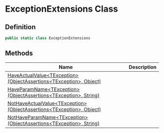 # ExceptionExtensions Class
## Definition

```c#
public static class ExceptionExtensions
```

## Methods

| Name | Description |
| ---- | ----------- |
| [HaveActualValue&lt;TException&gt;(ObjectAssertions&lt;TException&gt;, Object)](MrKWatkins.Assertions.ExceptionExtensions.HaveActualValue.md) |  |
| [HaveParamName&lt;TException&gt;(ObjectAssertions&lt;TException&gt;, String)](MrKWatkins.Assertions.ExceptionExtensions.HaveParamName.md) |  |
| [NotHaveActualValue&lt;TException&gt;(ObjectAssertions&lt;TException&gt;, Object)](MrKWatkins.Assertions.ExceptionExtensions.NotHaveActualValue.md) |  |
| [NotHaveParamName&lt;TException&gt;(ObjectAssertions&lt;TException&gt;, String)](MrKWatkins.Assertions.ExceptionExtensions.NotHaveParamName.md) |  |

